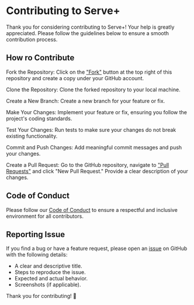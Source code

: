 
# Contributing to Serve+

Thank you for considering contributing to Serve+! Your help is greatly appreciated. Please follow the guidelines below to ensure a smooth contribution process.

## How ro Contribute
Fork the Repository: Click on the ["Fork"](https://github.com/Onkar2104/serveplus/fork) button at the top right of this repository and create a copy under your GitHub account.

Clone the Repository: Clone the forked repository to your local machine.

Create a New Branch: Create a new branch for your feature or fix.

Make Your Changes: Implement your feature or fix, ensuring you follow the project's coding standards.

Test Your Changes: Run tests to make sure your changes do not break existing functionality.

Commit and Push Changes: Add meaningful commit messages and push your changes.

Create a Pull Request: Go to the GitHub repository, navigate to ["Pull Requests"](https://github.com/Onkar2104/serveplus/pulls) and click "New Pull Request." Provide a clear description of your changes.


## Code of Conduct
Please follow our [Code of Conduct](https://github.com/Onkar2104/serveplus/blob/main/CODE_OF_CONDUCT.md) to ensure a respectful and inclusive environment for all contributors.

## Reporting Issue
If you find a bug or have a feature request, please open an [issue](https://github.com/Onkar2104/serveplus/issues/new) on GitHub with the following details:

- A clear and descriptive title.
- Steps to reproduce the issue.
- Expected and actual behavior.
- Screenshots (if applicable).


Thank you for contributing! 🚀
